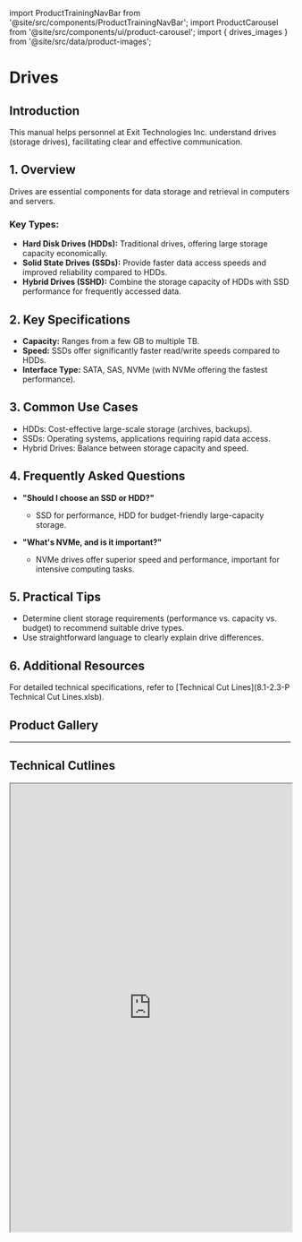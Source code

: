 import ProductTrainingNavBar from '@site/src/components/ProductTrainingNavBar';
import ProductCarousel from '@site/src/components/ui/product-carousel';
import { drives_images } from '@site/src/data/product-images';

<ProductTrainingNavBar />

# Drives

## Introduction
This manual helps personnel at Exit Technologies Inc. understand drives (storage drives), facilitating clear and effective communication.

## 1. Overview
Drives are essential components for data storage and retrieval in computers and servers.

### Key Types:
- **Hard Disk Drives (HDDs):** Traditional drives, offering large storage capacity economically.
- **Solid State Drives (SSDs):** Provide faster data access speeds and improved reliability compared to HDDs.
- **Hybrid Drives (SSHD):** Combine the storage capacity of HDDs with SSD performance for frequently accessed data.

## 2. Key Specifications
- **Capacity:** Ranges from a few GB to multiple TB.
- **Speed:** SSDs offer significantly faster read/write speeds compared to HDDs.
- **Interface Type:** SATA, SAS, NVMe (with NVMe offering the fastest performance).

## 3. Common Use Cases
- HDDs: Cost-effective large-scale storage (archives, backups).
- SSDs: Operating systems, applications requiring rapid data access.
- Hybrid Drives: Balance between storage capacity and speed.

## 4. Frequently Asked Questions
- **"Should I choose an SSD or HDD?"**
  - SSD for performance, HDD for budget-friendly large-capacity storage.

- **"What's NVMe, and is it important?"**
  - NVMe drives offer superior speed and performance, important for intensive computing tasks.

## 5. Practical Tips
- Determine client storage requirements (performance vs. capacity vs. budget) to recommend suitable drive types.
- Use straightforward language to clearly explain drive differences.

## 6. Additional Resources
For detailed technical specifications, refer to [Technical Cut Lines](8.1-2.3-P Technical Cut Lines.xlsb).

## Product Gallery

<ProductCarousel 
  images={drives_images}
  title="Storage Drives Gallery"
/>

---

## Technical Cutlines

<iframe
  src="https://docs.google.com/spreadsheets/d/e/2PACX-1vRBKY_e6e1XBdjLn4WTFw5W5o5j8lyFAAsApDK6FXAvNri0Wh5QAVNY3hFJZTjNdg/pubhtml?widget=true&headers=false&gid=255372992&single=true"
  width="100%"
  height="800"
  style={{ border: 'none', borderRadius: '8px' }}
  title="Technical Cutlines"
  allowFullScreen
></iframe>

